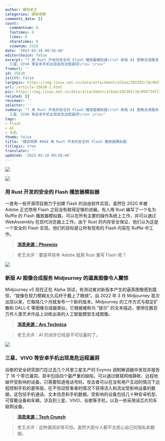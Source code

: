```yaml
---
author: 硬核老王
categories: 硬核观察
comments_data: []
count:
  commentnum: 0
  favtimes: 0
  likes: 0
  sharetimes: 0
  viewnum: 2518
date: '2023-03-18 09:58:48'
editorchoice: false
excerpt: "? 用 Rust 开发的安全的 Flash 播放器模拟器\r\n? 新版 AI 图像合成服务 Midjourney 的逼真图像令人震惊\r\n?
  三星、VIVO 等安卓手机出现高危远程漏洞\r\n» \r\n»"
fromurl: ''
id: 15638
islctt: false
largepic: https://img.linux.net.cn/data/attachment/album/202303/18/095734fl3jled6ixqxe6dx.jpg
url: /article-15638-1.html
pic: https://img.linux.net.cn/data/attachment/album/202303/18/095734fl3jled6ixqxe6dx.jpg.thumb.jpg
related: []
reviewer: ''
selector: ''
summary: "? 用 Rust 开发的安全的 Flash 播放器模拟器\r\n? 新版 AI 图像合成服务 Midjourney 的逼真图像令人震惊\r\n?
  三星、VIVO 等安卓手机出现高危远程漏洞\r\n» \r\n»"
tags:
- Flash
- AI
- 手机
thumb: false
title: '硬核观察 #944 用 Rust 开发的安全的 Flash 播放器模拟器'
titlepic: true
translator: ''
updated: '2023-03-18 09:58:48'
---
```


![](https://img.linux.net.cn/data/attachment/album/202303/18/095734fl3jled6ixqxe6dx.jpg)


![](https://img.linux.net.cn/data/attachment/album/202303/18/095753vqjo9i252slfkb2q.jpg)


### 用 Rust 开发的安全的 Flash 播放器模拟器


一直有一些开源项目致力于创建 Flash 的自由软件实现，虽然在 2020 年被 Adobe 正式停用 Flash 之前没有取得足够的进展。有人用 Rust 编写了一个名为 Ruffle 的 Flash 播放器模拟器，可以在所有主要的操作系统上工作，并可以通过 WebAssembly 在现代浏览器上工作。由于 Rust 的内存安全保证，他们认为这是一个安全的 Flash 实现。他们的目标是让所有现有的 Flash 内容在 Ruffle 中工作。



> 
> **[消息来源：Phoronix](https://www.phoronix.com/news/Ruffle-Adobe-Flash-Rust)**
> 
> 
> 



> 
> 老王点评：要是早些年 Adobe 就用 Rust 重写 Flash 呢？
> 
> 
> 


![](https://img.linux.net.cn/data/attachment/album/202303/18/095807s11ph7b37pbtpidh.jpg)


### 新版 AI 图像合成服务 Midjourney 的逼真图像令人震惊


Midjourney v5 现在正在 Alpha 测试，有测试者对新版本产生的逼真图像感到震惊，“就像在视力模糊太久后终于戴上了眼镜”。自 2022 年 3 月 Midjourney 首次出现以来，它每隔几个月就发布一个新的版本。Midjourney 的工作方式与稳定扩散和 DALL-E 等图像合成器类似，它根据被称为 “提示” 的文本描述，使用在数百万件人类艺术作品上训练出来的人工智能模型生成图像。



> 
> **[消息来源：Ars Technica](https://arstechnica.com/information-technology/2023/03/ai-imager-midjourney-v5-stuns-with-photorealistic-images-and-5-fingered-hands/)**
> 
> 
> 



> 
> 老王点评：AI 的进步已经是不可估量的了。
> 
> 
> 


![](https://img.linux.net.cn/data/attachment/album/202303/18/095822kvcnqi802222g20g.jpg)


### 三星、VIVO 等安卓手机出现高危远程漏洞


谷歌的安全研究部门在过去几个月里三星生产的 Exynos 调制解调器中发现并报告了 18 个零日漏洞，其中包括四个最严重的缺陷，可以通过蜂窝网络静默、远程地破坏受影响的设备。只需要知道电话号码，攻击者可以在没有用户互动的情况下远程控制手机的基带层，在不惊动受害者的情况下获得流入和流出受影响设备的数据，这包括手机通话、文本信息和手机数据。受影响的设备包括几十种安卓机型、可穿戴设备和车辆，涉及到三星、VIVO、谷歌等手机，以及一些采用该芯片的车联网设备。



> 
> **[消息来源：Tech Crunch](https://techcrunch.com/2023/03/16/google-warning-samsung-chips-flaws-android/)**
> 
> 
> 



> 
> 老王点评：这种漏洞非常可怕，虽然大部分人都不太担心自己的隐私和数据。
> 
> 
>